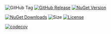 ![GitHub Tag](https://img.shields.io/github/v/tag/TJC-Tools/TJC.Collection.MVVM) [![GitHub Release](https://img.shields.io/github/v/release/TJC-Tools/TJC.Collection.MVVM)](https://github.com/TJC-Tools/TJC.Collection.MVVM/releases/latest) [![NuGet Version](https://img.shields.io/nuget/v/TJC.Collection.MVVM)](https://www.nuget.org/packages/TJC.Collection.MVVM)

[![NuGet Downloads](https://img.shields.io/nuget/dt/TJC.Collection.MVVM)](https://www.nuget.org/packages/TJC.Collection.MVVM) ![Size](https://img.shields.io/github/repo-size/TJC-Tools/TJC.Collection.MVVM) [![License](https://img.shields.io/github/license/TJC-Tools/TJC.Collection.MVVM.svg)](LICENSE)

[![codecov](https://codecov.io/gh/TJC-Tools/TJC.Collection.MVVM/graph/badge.svg?token=QP1W83NGR5)](https://codecov.io/gh/TJC-Tools/TJC.Collection.MVVM)

